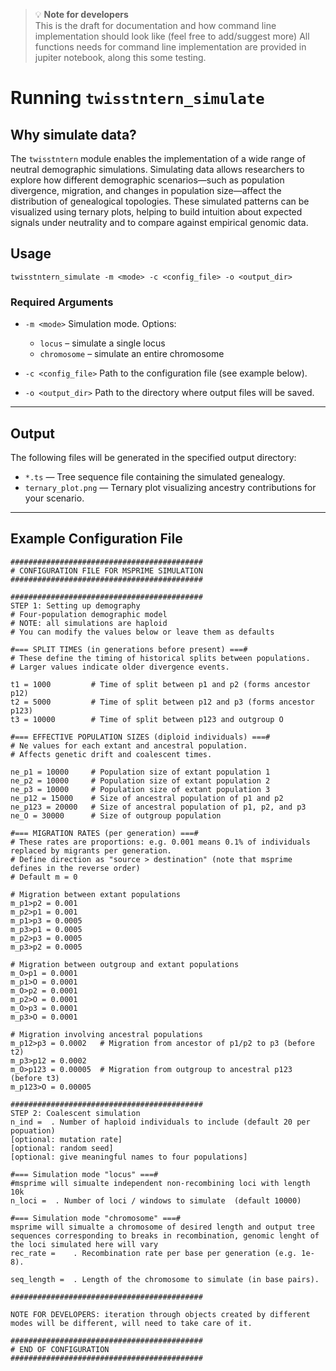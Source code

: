 > 💡 **Note for developers**  
> This is the draft for documentation and how command line implementation should look like (feel free to add/suggest more)
> All functions needs for command line implementation are provided in jupiter notebook, along this some testing.


# Running `twisstntern_simulate`

## Why simulate data?
The `twisstntern` module enables the implementation of a wide range of neutral demographic simulations. Simulating data allows researchers to explore how different demographic scenarios—such as population divergence, migration, and changes in population size—affect the distribution of genealogical topologies. These simulated patterns can be visualized using ternary plots, helping to build intuition about expected signals under neutrality and to compare against empirical genomic data.


## Usage

```
twisstntern_simulate -m <mode> -c <config_file> -o <output_dir>
```

### Required Arguments

* `-m <mode>`
  Simulation mode. Options:

  * `locus` – simulate a single locus
  * `chromosome` – simulate an entire chromosome

* `-c <config_file>`
  Path to the configuration file (see example below).

* `-o <output_dir>`
  Path to the directory where output files will be saved.

---

## Output

The following files will be generated in the specified output directory:

* `*.ts` — Tree sequence file containing the simulated genealogy.
* `ternary_plot.png` — Ternary plot visualizing ancestry contributions for your scenario.

---

## Example Configuration File

```
###########################################
# CONFIGURATION FILE FOR MSPRIME SIMULATION
###########################################

###########################################
STEP 1: Setting up demography
# Four-population demographic model
# NOTE: all simulations are haploid
# You can modify the values below or leave them as defaults

#=== SPLIT TIMES (in generations before present) ===#
# These define the timing of historical splits between populations.
# Larger values indicate older divergence events.

t1 = 1000         # Time of split between p1 and p2 (forms ancestor p12)
t2 = 5000         # Time of split between p12 and p3 (forms ancestor p123)
t3 = 10000        # Time of split between p123 and outgroup O

#=== EFFECTIVE POPULATION SIZES (diploid individuals) ===#
# Ne values for each extant and ancestral population.
# Affects genetic drift and coalescent times.

ne_p1 = 10000     # Population size of extant population 1
ne_p2 = 10000     # Population size of extant population 2
ne_p3 = 10000     # Population size of extant population 3
ne_p12 = 15000    # Size of ancestral population of p1 and p2
ne_p123 = 20000   # Size of ancestral population of p1, p2, and p3
ne_O = 30000      # Size of outgroup population

#=== MIGRATION RATES (per generation) ===#
# These rates are proportions: e.g. 0.001 means 0.1% of individuals replaced by migrants per generation.
# Define direction as "source > destination" (note that msprime defines in the reverse order)
# Default m = 0

# Migration between extant populations
m_p1>p2 = 0.001
m_p2>p1 = 0.001
m_p1>p3 = 0.0005
m_p3>p1 = 0.0005
m_p2>p3 = 0.0005
m_p3>p2 = 0.0005

# Migration between outgroup and extant populations
m_O>p1 = 0.0001
m_p1>O = 0.0001
m_O>p2 = 0.0001
m_p2>O = 0.0001
m_O>p3 = 0.0001
m_p3>O = 0.0001

# Migration involving ancestral populations
m_p12>p3 = 0.0002   # Migration from ancestor of p1/p2 to p3 (before t2)
m_p3>p12 = 0.0002
m_O>p123 = 0.00005  # Migration from outgroup to ancestral p123 (before t3)
m_p123>O = 0.00005

###########################################
STEP 2: Coalescent simulation
n_ind =  . Number of haploid individuals to include (default 20 per popuation)
[optional: mutation rate]
[optional: random seed]
[optional: give meaningful names to four populations]

#=== Simulation mode "locus" ===#
#msprime will simualte independent non-recombining loci with length 10k
n_loci =  . Number of loci / windows to simulate  (default 10000)

#=== Simulation mode "chromosome" ===#
msprime will simualte a chromosome of desired length and output tree sequences corresponding to breaks in recombination, genomic lenght of the loci simulated here will vary
rec_rate =    . Recombination rate per base per generation (e.g. 1e-8).

seq_length =  . Length of the chromosome to simulate (in base pairs).

###########################################

NOTE FOR DEVELOPERS: iteration through objects created by different modes will be different, will need to take care of it.

###########################################
# END OF CONFIGURATION
###########################################
```

